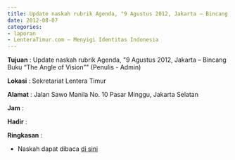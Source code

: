 ```yaml
---
title: Update naskah rubrik Agenda, "9 Agustus 2012, Jakarta – Bincang Buku “The Angle of Vision”" (Penulis - Admin)
date: 2012-08-07
categories:
- laporan
- LenteraTimur.com – Menyigi Identitas Indonesia
---
```


**Tujuan** : Update naskah rubrik Agenda, "9 Agustus 2012, Jakarta – Bincang Buku “The Angle of Vision”" (Penulis - Admin)

**Lokasi** : Sekretariat Lentera Timur 

**Alamat** : Jalan Sawo Manila No. 10 Pasar Minggu, Jakarta Selatan

**Jam** : 

**Hadir** :  


**Ringkasan** : 
* Naskah dapat dibaca [di sini](http://www.lenteratimur.com/9-agustus-2012-jakarta-bincang-buku-the-angle-of-vision/)
